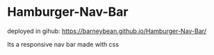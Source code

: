 # Hamburger-Nav-Bar

deployed in gihub: https://barneybean.github.io/Hamburger-Nav-Bar/

Its a responsive nav bar made with css